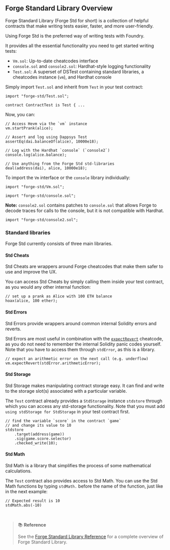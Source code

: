## Forge Standard Library Overview

Forge Standard Library (Forge Std for short) is a collection of helpful contracts that make writing tests easier, faster, and more user-friendly.

Using Forge Std is the preferred way of writing tests with Foundry.

It provides all the essential functionality you need to get started writing tests:

- `Vm.sol`: Up-to-date cheatcodes interface
- `console.sol` and `console2.sol`: Hardhat-style logging functionality
- `Test.sol`: A superset of DSTest containing standard libraries, a cheatcodes instance (`vm`), and Hardhat console

Simply import `Test.sol` and inherit from `Test` in your test contract:

```solidity
import "forge-std/Test.sol";

contract ContractTest is Test { ...
```

Now, you can:

```solidity
// Access Hevm via the `vm` instance
vm.startPrank(alice);

// Assert and log using Dappsys Test
assertEq(dai.balanceOf(alice), 10000e18);

// Log with the Hardhat `console` (`console2`)
console.log(alice.balance);

// Use anything from the Forge Std std-libraries
deal(address(dai), alice, 10000e18);
```

To import the `Vm` interface or the `console` library individually:

```solidity
import "forge-std/Vm.sol";
```

```solidity
import "forge-std/console.sol";
```

**Note:** `console2.sol` contains patches to `console.sol` that allows Forge to decode traces for calls to the console, but it is not compatible with Hardhat.

```solidity
import "forge-std/console2.sol";
```

### Standard libraries

Forge Std currently consists of three main libraries.

#### Std Cheats

Std Cheats are wrappers around Forge cheatcodes that make them safer to use and improve the UX.

You can access Std Cheats by simply calling them inside your test contract, as you would any other internal function:

```solidity
// set up a prank as Alice with 100 ETH balance
hoax(alice, 100 ether);
```

#### Std Errors

Std Errors provide wrappers around common internal Solidity errors and reverts.

Std Errors are most useful in combination with the [`expectRevert`](../cheatcodes/expect-revert.md) cheatcode, as you do not need to remember the internal Solidity panic codes yourself. Note that you have to access them through `stdError`, as this is a library.

```solidity
// expect an arithmetic error on the next call (e.g. underflow)
vm.expectRevert(stdError.arithmeticError);
```

#### Std Storage

Std Storage makes manipulating contract storage easy. It can find and write to the storage slot(s) associated with a particular variable.

The `Test` contract already provides a `StdStorage` instance `stdstore` through which you can access any std-storage functionality. Note that you must add `using stdStorage for StdStorage` in your test contract first.

```solidity
// find the variable `score` in the contract `game`
// and change its value to 10
stdstore
    .target(address(game))
    .sig(game.score.selector)
    .checked_write(10);
```

#### Std Math

Std Math is a library that simplifies the process of some mathematical calculations.

The `Test` contract also provides access to Std Math. You can use the Std Math functions by typing `stdMath.` before the name of the function, just like in the next example:

```solidity
// Expected result is 10
stdMath.abs(-10)
```

<br>

> 📚 **Reference**
>
> See the [Forge Standard Library Reference](../reference/forge-std/) for a complete overview of Forge Standard Library.

